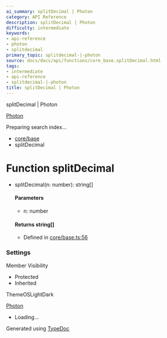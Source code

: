 ```yaml
---
ai_summary: splitDecimal | Photon
category: API Reference
description: splitDecimal | Photon
difficulty: intermediate
keywords:
- api-reference
- photon
- splitdecimal
primary_topic: splitdecimal-|-photon
source: docs/docs/api/functions/core_base.splitDecimal.html
tags:
- intermediate
- api-reference
- splitdecimal-|-photon
title: splitDecimal | Photon
---
```

splitDecimal | Photon

[Photon](../index.md)




Preparing search index...

* [core/base](../modules/core_base.md)
* splitDecimal

# Function splitDecimal

* splitDecimal(n: number): string[]

  #### Parameters

  + n: number

  #### Returns string[]

  + Defined in [core/base.ts:56](https://github.com/mwhite454/photon/blob/main/packages/photon/src/core/base.ts#L56)

### Settings

Member Visibility

* Protected
* Inherited

ThemeOSLightDark

[Photon](../index.md)

* Loading...

Generated using [TypeDoc](https://typedoc.org/)
